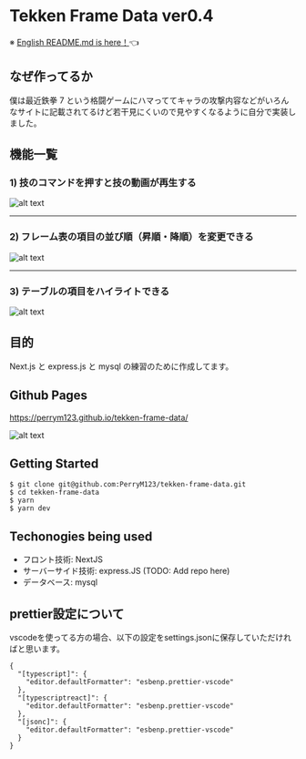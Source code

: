 # Tekken Frame Data ver0.4
※ [English README.md is here！](README-english.md)👈

## なぜ作ってるか

僕は最近鉄拳 7 という格闘ゲームにハマっててキャラの攻撃内容などがいろんなサイトに記載されてるけど若干見にくいので見やすくなるように自分で実装しました。

## 機能一覧

### 1) 技のコマンドを押すと技の動画が再生する
![alt text](./sampleData/video-moves.gif)

________

### 2) フレーム表の項目の並び順（昇順・降順）を変更できる
![alt text](./sampleData/video-change-order.gif)

________

### 3) テーブルの項目をハイライトできる
![alt text](./sampleData/video-highlighting.gif)


## 目的

Next.js と express.js と mysql の練習のために作成してます。

## Github Pages

https://perrym123.github.io/tekken-frame-data/

![alt text](./sampleData/ver0.3.1.gif)

## Getting Started

```
$ git clone git@github.com:PerryM123/tekken-frame-data.git
$ cd tekken-frame-data
$ yarn
$ yarn dev
```

## Techonogies being used

- フロント技術: NextJS
- サーバーサイド技術: express.JS (TODO: Add repo here)
- データベース: mysql

## prettier設定について

vscodeを使ってる方の場合、以下の設定をsettings.jsonに保存していただければと思います。

```
{
  "[typescript]": {
    "editor.defaultFormatter": "esbenp.prettier-vscode"
  },
  "[typescriptreact]": {
    "editor.defaultFormatter": "esbenp.prettier-vscode"
  },
  "[jsonc]": {
    "editor.defaultFormatter": "esbenp.prettier-vscode"
  }
}
```
